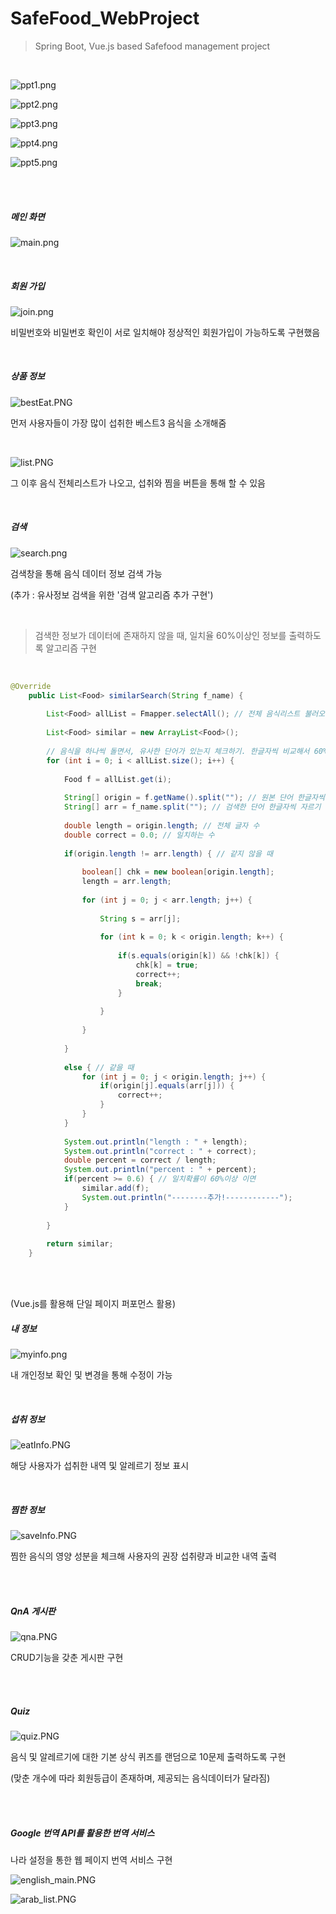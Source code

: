 # **SafeFood_WebProject**

>  Spring Boot, Vue.js based Safefood management project

<br/>



![ppt1.png](https://github.com/kim6394/SafeFood_WebProject/blob/master/%EC%BA%A1%EC%B3%90%ED%99%94%EB%A9%B4/ppt1.png?raw=true)

![ppt2.png](https://github.com/kim6394/SafeFood_WebProject/blob/master/%EC%BA%A1%EC%B3%90%ED%99%94%EB%A9%B4/ppt2.png?raw=true)

![ppt3.png](https://github.com/kim6394/SafeFood_WebProject/blob/master/%EC%BA%A1%EC%B3%90%ED%99%94%EB%A9%B4/ppt3.png?raw=true)

![ppt4.png](https://github.com/kim6394/SafeFood_WebProject/blob/master/%EC%BA%A1%EC%B3%90%ED%99%94%EB%A9%B4/ppt4.png?raw=true)

![ppt5.png](https://github.com/kim6394/SafeFood_WebProject/blob/master/%EC%BA%A1%EC%B3%90%ED%99%94%EB%A9%B4/ppt5.png?raw=true)

<br>

<br>



##### 메인 화면

![main.png](https://github.com/kim6394/SafeFood_WebProject/blob/master/%EC%BA%A1%EC%B3%90%ED%99%94%EB%A9%B4/main.png?raw=true)

<br>

##### 회원 가입

![join.png](https://github.com/kim6394/SafeFood_WebProject/blob/master/%EC%BA%A1%EC%B3%90%ED%99%94%EB%A9%B4/join.png?raw=true)

비밀번호와 비밀번호 확인이 서로 일치해야 정상적인 회원가입이 가능하도록 구현했음

<br>

##### 상품 정보

![bestEat.PNG](https://github.com/kim6394/SafeFood_WebProject/blob/master/%EC%BA%A1%EC%B3%90%ED%99%94%EB%A9%B4/bestEat.PNG?raw=true)

먼저 사용자들이 가장 많이 섭취한 베스트3 음식을 소개해줌

<br>

![list.PNG](https://github.com/kim6394/SafeFood_WebProject/blob/master/%EC%BA%A1%EC%B3%90%ED%99%94%EB%A9%B4/list.PNG?raw=true)

그 이후 음식 전체리스트가 나오고, 섭취와 찜을 버튼을 통해 할 수 있음

<br>

##### 검색

![search.png](https://github.com/kim6394/SafeFood_WebProject/blob/master/%EC%BA%A1%EC%B3%90%ED%99%94%EB%A9%B4/search.png?raw=true)

검색창을 통해 음식 데이터 정보 검색 가능

(추가 : 유사정보 검색을 위한 '검색 알고리즘 추가 구현')

<br>

> 검색한 정보가 데이터에 존재하지 않을 때, 일치율 60%이상인 정보를 출력하도록 알고리즘 구현

<br>

```java
@Override
	public List<Food> similarSearch(String f_name) {
		
		List<Food> allList = Fmapper.selectAll(); // 전체 음식리스트 불러오기
		
		List<Food> similar = new ArrayList<Food>();
		
		// 음식을 하나씩 돌면서, 유사한 단어가 있는지 체크하기. 한글자씩 비교해서 60%이상 일치하는 단어만 따로 저장후 return;
		for (int i = 0; i < allList.size(); i++) {
			
			Food f = allList.get(i);
			
			String[] origin = f.getName().split(""); // 원본 단어 한글자씩 자르기
			String[] arr = f_name.split(""); // 검색한 단어 한글자씩 자르기
			
			double length = origin.length; // 전체 글자 수
			double correct = 0.0; // 일치하는 수
			
			if(origin.length != arr.length) { // 같지 않을 때
				
				boolean[] chk = new boolean[origin.length];
				length = arr.length;
				
				for (int j = 0; j < arr.length; j++) {
					
					String s = arr[j];
					
					for (int k = 0; k < origin.length; k++) {
						
						if(s.equals(origin[k]) && !chk[k]) {
							chk[k] = true;
							correct++;
							break;
						}
						
					}
					
				}
				
			}
			
			else { // 같을 때
				for (int j = 0; j < origin.length; j++) {
					if(origin[j].equals(arr[j])) {
						correct++;
					}
				}
			}
			
			System.out.println("length : " + length);
			System.out.println("correct : " + correct);
			double percent = correct / length;
			System.out.println("percent : " + percent);
			if(percent >= 0.6) { // 일치확률이 60%이상 이면
				similar.add(f);
				System.out.println("--------추가!------------");
			}
			
		}
		
		return similar;
	}
```

<br>

<br>

(Vue.js를 활용해 단일 페이지 퍼포먼스 활용)

##### 내 정보

![myinfo.png](https://github.com/kim6394/SafeFood_WebProject/blob/master/%EC%BA%A1%EC%B3%90%ED%99%94%EB%A9%B4/myinfo.png?raw=true)

내 개인정보 확인 및 변경을 통해 수정이 가능

<br>

##### 섭취 정보

![eatInfo.PNG](https://github.com/kim6394/SafeFood_WebProject/blob/master/%EC%BA%A1%EC%B3%90%ED%99%94%EB%A9%B4/eatInfo.PNG?raw=true)

해당 사용자가 섭취한 내역 및 알레르기 정보 표시

<br>

##### 찜한 정보

![saveInfo.PNG](https://github.com/kim6394/SafeFood_WebProject/blob/master/%EC%BA%A1%EC%B3%90%ED%99%94%EB%A9%B4/saveInfo.PNG?raw=true)

찜한 음식의 영양 성분을 체크해 사용자의 권장 섭취량과 비교한 내역 출력

<br>

<br>

##### QnA 게시판

![qna.PNG](https://github.com/kim6394/SafeFood_WebProject/blob/master/%EC%BA%A1%EC%B3%90%ED%99%94%EB%A9%B4/qna.PNG?raw=true)

CRUD기능을 갖춘 게시판 구현

<br>

<br>

##### Quiz

![quiz.PNG](https://github.com/kim6394/SafeFood_WebProject/blob/master/%EC%BA%A1%EC%B3%90%ED%99%94%EB%A9%B4/quiz.PNG?raw=true)

음식 및 알레르기에 대한 기본 상식 퀴즈를 랜덤으로 10문제 출력하도록 구현

(맞춘 개수에 따라 회원등급이 존재하며, 제공되는 음식데이터가 달라짐)

<br>

<br>

##### Google 번역 API를 활용한 번역 서비스

나라 설정을 통한 웹 페이지 번역 서비스 구현

![english_main.PNG](https://github.com/kim6394/SafeFood_WebProject/blob/master/%EC%BA%A1%EC%B3%90%ED%99%94%EB%A9%B4/english_main.PNG?raw=true)

![arab_list.PNG](https://github.com/kim6394/SafeFood_WebProject/blob/master/%EC%BA%A1%EC%B3%90%ED%99%94%EB%A9%B4/arab_list.PNG?raw=true)

